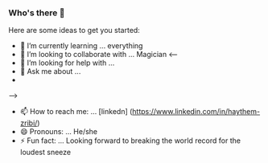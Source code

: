 ### Who's there  👋



Here are some ideas to get you started:


- 🌱 I’m currently learning ... everything
- 👯 I’m looking to collaborate with ... Magician
<-- 
- 🤔 I’m looking for help with ... 
- 💬 Ask me about ...
- 
-->
- 📫 How to reach me: ... [linkedn] (https://www.linkedin.com/in/haythem-zribi/)
- 😄 Pronouns: ... He/she
- ⚡ Fun fact: ... Looking forward to breaking the world record for the loudest sneeze

